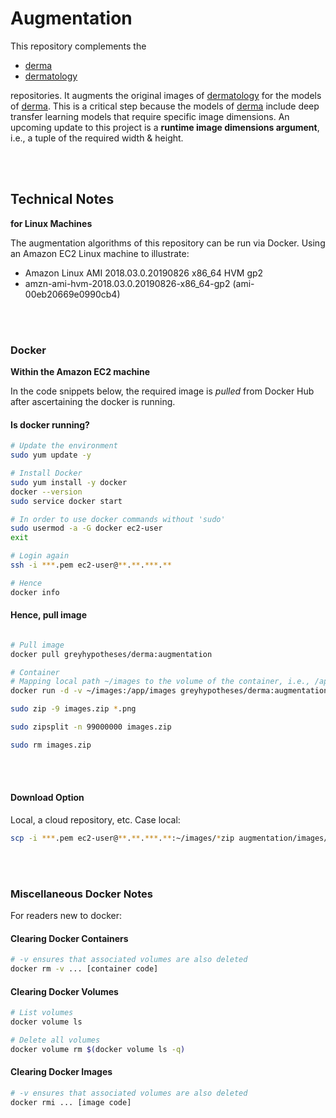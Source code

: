 # Augmentation

This repository complements the

* [derma](https://github.com/greyhypotheses/derma)
* [dermatology](https://github.com/greyhypotheses/dermatology)

repositories. It augments the original images of [dermatology](https://github.com/greyhypotheses/dermatology) for the models of [derma](https://github.com/greyhypotheses/derma).  This is a critical step because the models of [derma](https://github.com/greyhypotheses/derma) include deep transfer learning models that require specific image dimensions.  An upcoming update to this project is a **runtime image dimensions argument**, i.e., a tuple of the required width & height.

<br>
<br>

## Technical Notes
**for Linux Machines**

The augmentation algorithms of this repository can be run via Docker.  Using an Amazon EC2 Linux machine to illustrate:
  * Amazon Linux AMI 2018.03.0.20190826 x86_64 HVM gp2
  * amzn-ami-hvm-2018.03.0.20190826-x86_64-gp2 (ami-00eb20669e0990cb4)

<br>
<br>

### Docker

**Within the Amazon EC2 machine**

In the code snippets below, the required image is *pulled* from Docker Hub after ascertaining the docker is running.

#### Is docker running?

```bash
# Update the environment
sudo yum update -y

# Install Docker
sudo yum install -y docker
docker --version
sudo service docker start

# In order to use docker commands without 'sudo'
sudo usermod -a -G docker ec2-user
exit

# Login again
ssh -i ***.pem ec2-user@**.**.***.**

# Hence
docker info

```

#### Hence, pull image

```bash

# Pull image
docker pull greyhypotheses/derma:augmentation

# Container
# Mapping local path ~/images to the volume of the container, i.e., /app/images
docker run -d -v ~/images:/app/images greyhypotheses/derma:augmentation

sudo zip -9 images.zip *.png

sudo zipsplit -n 99000000 images.zip

sudo rm images.zip

```

<br>
<br>

#### Download Option

Local, a cloud repository, etc.  Case local:

```bash
scp -i ***.pem ec2-user@**.**.***.**:~/images/*zip augmentation/images/
```

<br>
<br>

### Miscellaneous Docker Notes

For readers new to docker:

#### Clearing Docker Containers
```bash
# -v ensures that associated volumes are also deleted
docker rm -v ... [container code]
```

#### Clearing Docker Volumes

```bash
# List volumes
docker volume ls

# Delete all volumes
docker volume rm $(docker volume ls -q)
```

#### Clearing Docker Images
```bash
# -v ensures that associated volumes are also deleted
docker rmi ... [image code]
```
